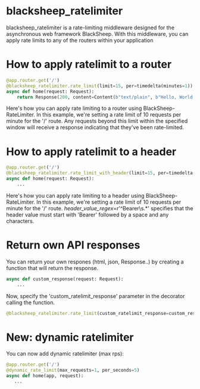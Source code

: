 # blacksheep_ratelimiter
blacksheep_ratelimiter is a rate-limiting middleware designed for the asynchronous web framework BlackSheep. With this middleware, you can apply rate limits to any of the routers within your application

# How to apply ratelimit to a router

```python
@app.router.get('/')
@blacksheep_ratelimiter.rate_limit(limit=15, per=timedelta(minutes=1))
async def home(request: Request):
    return Response(200, content=Content(b"text/plain", b"Hello, World!"))
```
Here's how you can apply rate limiting to a router using BlackSheep-RateLimiter. In this example, we're setting a rate limit of 10 requests per minute for the '/' route. Any requests beyond this limit within the specified window will receive a response indicating that they've been rate-limited.

# How to apply ratelimit to a header

```python
@app.router.get('/')
@blacksheep_ratelimiter.rate_limit_with_header(limit=15, per=timedelta(minutes=1), header_name="Authorization", header_value_regex=r'^Bearer\s.*')
async def home(request: Request):
    ...
```
Here's how you can apply rate limiting to a header using BlackSheep-RateLimiter. In this example, we're setting a rate limit of 10 requests per minute for the '/' route. *header_value_regex*=r'^Bearer\s.*' specifies that the header value must start with 'Bearer' followed by a space and any characters.

# Return own API responses
You can return your own respones (html, json, Response..) by creating a function that will return the response.
```python
async def custom_response(request: Request):
    ...
```
Now, specify the 'custom_ratelimit_response' parameter in the decorator calling the function.

```python
@blacksheep_ratelimiter.rate_limit(custom_ratelimit_response=custom_response)
```

# New: dynamic ratelimiter
You can now add dynamic ratelimiter (max rps):
```python
@app.router.get('/')
@dynamic_rate_limit(max_requests=1, per_seconds=5)
async def home(app, request):
   ...
```


